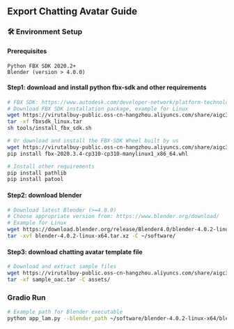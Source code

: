 ## Export Chatting Avatar Guide
### 🛠️ Environment Setup
#### Prerequisites
```
Python FBX SDK 2020.2+
Blender (version > 4.0.0)
```
#### Step1: download and install python fbx-sdk and other requirements
```bash
# FBX SDK: https://www.autodesk.com/developer-network/platform-technologies/fbx-sdk-2020-2
# Download FBX SDK installation package, example for Linux
wget https://virutalbuy-public.oss-cn-hangzhou.aliyuncs.com/share/aigc3d/data/LAM/fbxsdk_linux.tar
tar -xf fbxsdk_linux.tar
sh tools/install_fbx_sdk.sh

# Or download and install the FBX-SDK Wheel built by us
wget https://virutalbuy-public.oss-cn-hangzhou.aliyuncs.com/share/aigc3d/data/LAM/fbx-2020.3.4-cp310-cp310-manylinux1_x86_64.whl
pip install fbx-2020.3.4-cp310-cp310-manylinux1_x86_64.whl

# Install other requirements
pip install pathlib
pip install patool
```
#### Step2: download blender
```bash
# Download latest Blender (>=4.0.0)
# Choose appropriate version from: https://www.blender.org/download/
# Example for Linux
wget https://download.blender.org/release/Blender4.0/blender-4.0.2-linux-x64.tar.xz
tar -xvf blender-4.0.2-linux-x64.tar.xz -C ~/software/
```
#### Step3: download chatting avatar template file
```bash
# Download and extract sample files
wget https://virutalbuy-public.oss-cn-hangzhou.aliyuncs.com/share/aigc3d/data/LAM/sample_oac.tar
tar -xf sample_oac.tar -C assets/
```

### Gradio Run
```bash
# Example path for Blender executable
python app_lam.py --blender_path ~/software/blender-4.0.2-linux-x64/blender
```